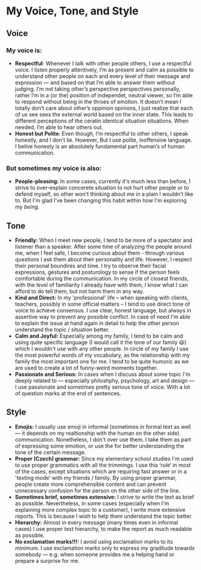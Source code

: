 # My Voice, Tone, and Style

<!-- Voice, Tone, and Style -->
<!-- Voice and Tone (Style, too) -->
<!-- Content Style Guide -->
<!-- Note: Even your headings can have your voice, tone, and style. -->


## Voice

### My voice is:

- **Respectful**: Whenever I talk with other people others, I use a respectful voice. I listen properly attentively, I’m as present and calm as possible to understand other people on each and every level of their message and expression — and based on that I’m able to answer them without judging. I’m not taking other’s perspective perspectives personally, rather I’m in a (or the) position of independet, neutral viewer, so I’m able to respond without being in the throes of emotion. It doesn’t mean I totally don’t care about other’s oppinion opinions, I just realize that each of us see sees the external world based on the inner state. This leads to different perceptions of the ceratin identical situation situations.
When needed, I’m able to hear others out.
- **Honest but Polite**: Even though, I’m respectful to other others, I speak honestly, and I don’t lie. However, But I use polite, inoffensive language. I belive honesty is an absolutely fundamental part human’s of human communication.

### But sometimes my voice is also:
- **People-pleasing:** In some cases, currently it's much less than before, I strive to over-explain concerete situation to not hurt other people or to defend myself, so other won't thinking about me in a plain I wouldn’t like to. But I'm glad I've been changing this habit within how I'm exploring my _being_.

## Tone

- **Friendly:** When I meet new people, I tend to be more of a spectator and listener than a speaker. After some time of analyzing the people around me, when I feel safe, I become curious about them - through various questions I ask them about their personality and life. However, I respect their personal boundires and time. I try to observe their facial expressions, gestures and posturology to sense if the person feels comfortable during the communication.  In my circle of closest friends, with the level of familiarity I already have with them, I know what I can afford to do tell them, but not harm them in any way.
- **Kind and Direct:** In my 'professional' life – when speaking with clients, teachers, possibly in some official matters – I tend to use direct tone of voice to achieve consensus. I use clear, honest language, but always in assertive way to prevent any possible conflict. In case of need I'm able to explain the issue at hand again in detail to help the other person understand the topic / situation better.
- **Calm and Joyful:** Especially among my family, I tend to be calm and using quite specific language (I would call it the tone of our family 😃) which I wouldn't use with any other people. In circle of my family I use the most powerful words of my vocabulary, as the relationship with my family the most important one for me. I tend to be quite humoric as we are used to create a lot of funny-weird moments together.
- **Passionate and Serious:** In cases when I discuss about some topic I'm deeply related to — especially philoshphy, psychology, art and design — I use passionate and sometimes pretty serious tone of voice. With a lot of question marks at the end of sentences.

## Style

<!-- Consider including style tips on capitalization of headings (sentence or title case), words to avoid, or general grammar and mechanics dos and don’ts, etc.
See: https://styleguide.mailchimp.com/grammar-and-mechanics/-->

- **Emojis:** I usually use emoji in informal (sometimes in formal text as well — it depends on my realtionship with the human on the other side) communication. Nonetheless, I don't over use them. I take them as part of expressing some emotion, or use the for better understanding the tone of the certain message. 
- **Proper (Czech) grammar:** Since my elementary school studies I'm used to use proper grammatics with all the trimmings. I use this ‘rule‘  in most of the cases, except situations which are requiring fast answer or in a 'texting mode' with my friends / family. By using proper grammar, people create more comprehensible content and can prevent unnecessary confusion for the person on the other side of the line. 
- **Sometimes brief, sometimes extensive:** I strive to write the text as brief as possible. Nevertheless, in some cases (especially when I'm explaining more complex topic to a customer), I write more extensive reports. This is because I wish to help them understand the topic better.
- **Hierarchy:** Almost in every message (many times even in informal cases) I use proper text hierarchy, to make the report as much readable as possible. 
- **No exclamation marks!!!:** I avoid using exclamation marks to its minimum. I use exclamation marks only to express my graditude towards somebody — e.g. when someone provides me a helping hand or prepare a surprise for me. 

